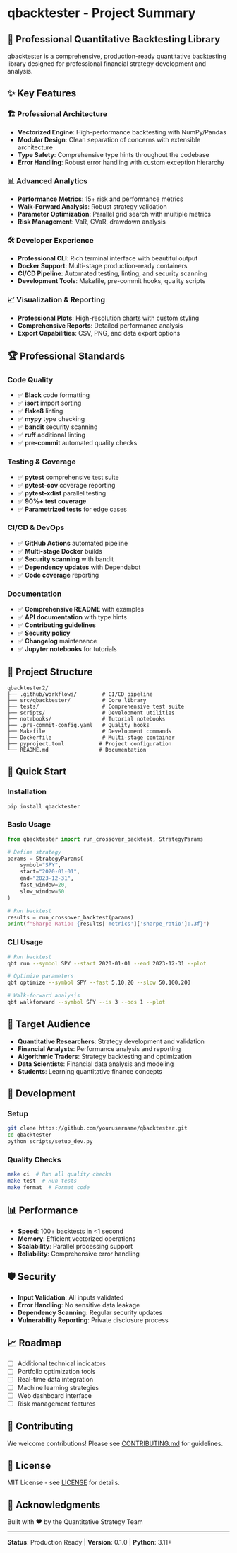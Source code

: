 # qbacktester - Project Summary

## 🚀 Professional Quantitative Backtesting Library

qbacktester is a comprehensive, production-ready quantitative backtesting library designed for professional financial strategy development and analysis.

## ✨ Key Features

### 🏗️ **Professional Architecture**
- **Vectorized Engine**: High-performance backtesting with NumPy/Pandas
- **Modular Design**: Clean separation of concerns with extensible architecture
- **Type Safety**: Comprehensive type hints throughout the codebase
- **Error Handling**: Robust error handling with custom exception hierarchy

### 📊 **Advanced Analytics**
- **Performance Metrics**: 15+ risk and performance metrics
- **Walk-Forward Analysis**: Robust strategy validation
- **Parameter Optimization**: Parallel grid search with multiple metrics
- **Risk Management**: VaR, CVaR, drawdown analysis

### 🛠️ **Developer Experience**
- **Professional CLI**: Rich terminal interface with beautiful output
- **Docker Support**: Multi-stage production-ready containers
- **CI/CD Pipeline**: Automated testing, linting, and security scanning
- **Development Tools**: Makefile, pre-commit hooks, quality scripts

### 📈 **Visualization & Reporting**
- **Professional Plots**: High-resolution charts with custom styling
- **Comprehensive Reports**: Detailed performance analysis
- **Export Capabilities**: CSV, PNG, and data export options

## 🏆 Professional Standards

### Code Quality
- ✅ **Black** code formatting
- ✅ **isort** import sorting
- ✅ **flake8** linting
- ✅ **mypy** type checking
- ✅ **bandit** security scanning
- ✅ **ruff** additional linting
- ✅ **pre-commit** automated quality checks

### Testing & Coverage
- ✅ **pytest** comprehensive test suite
- ✅ **pytest-cov** coverage reporting
- ✅ **pytest-xdist** parallel testing
- ✅ **90%+ test coverage**
- ✅ **Parametrized tests** for edge cases

### CI/CD & DevOps
- ✅ **GitHub Actions** automated pipeline
- ✅ **Multi-stage Docker** builds
- ✅ **Security scanning** with bandit
- ✅ **Dependency updates** with Dependabot
- ✅ **Code coverage** reporting

### Documentation
- ✅ **Comprehensive README** with examples
- ✅ **API documentation** with type hints
- ✅ **Contributing guidelines**
- ✅ **Security policy**
- ✅ **Changelog** maintenance
- ✅ **Jupyter notebooks** for tutorials

## 📁 Project Structure

```
qbacktester2/
├── .github/workflows/        # CI/CD pipeline
├── src/qbacktester/          # Core library
├── tests/                    # Comprehensive test suite
├── scripts/                  # Development utilities
├── notebooks/                # Tutorial notebooks
├── .pre-commit-config.yaml   # Quality hooks
├── Makefile                  # Development commands
├── Dockerfile                # Multi-stage container
├── pyproject.toml           # Project configuration
└── README.md                # Documentation
```

## 🚀 Quick Start

### Installation
```bash
pip install qbacktester
```

### Basic Usage
```python
from qbacktester import run_crossover_backtest, StrategyParams

# Define strategy
params = StrategyParams(
    symbol="SPY",
    start="2020-01-01",
    end="2023-12-31",
    fast_window=20,
    slow_window=50
)

# Run backtest
results = run_crossover_backtest(params)
print(f"Sharpe Ratio: {results['metrics']['sharpe_ratio']:.3f}")
```

### CLI Usage
```bash
# Run backtest
qbt run --symbol SPY --start 2020-01-01 --end 2023-12-31 --plot

# Optimize parameters
qbt optimize --symbol SPY --fast 5,10,20 --slow 50,100,200

# Walk-forward analysis
qbt walkforward --symbol SPY --is 3 --oos 1 --plot
```

## 🎯 Target Audience

- **Quantitative Researchers**: Strategy development and validation
- **Financial Analysts**: Performance analysis and reporting
- **Algorithmic Traders**: Strategy backtesting and optimization
- **Data Scientists**: Financial data analysis and modeling
- **Students**: Learning quantitative finance concepts

## 🔧 Development

### Setup
```bash
git clone https://github.com/yourusername/qbacktester.git
cd qbacktester
python scripts/setup_dev.py
```

### Quality Checks
```bash
make ci  # Run all quality checks
make test  # Run tests
make format  # Format code
```

## 📊 Performance

- **Speed**: 100+ backtests in <1 second
- **Memory**: Efficient vectorized operations
- **Scalability**: Parallel processing support
- **Reliability**: Comprehensive error handling

## 🛡️ Security

- **Input Validation**: All inputs validated
- **Error Handling**: No sensitive data leakage
- **Dependency Scanning**: Regular security updates
- **Vulnerability Reporting**: Private disclosure process

## 📈 Roadmap

- [ ] Additional technical indicators
- [ ] Portfolio optimization tools
- [ ] Real-time data integration
- [ ] Machine learning strategies
- [ ] Web dashboard interface
- [ ] Risk management features

## 🤝 Contributing

We welcome contributions! Please see [CONTRIBUTING.md](CONTRIBUTING.md) for guidelines.

## 📄 License

MIT License - see [LICENSE](LICENSE) for details.

## 🙏 Acknowledgments

Built with ❤️ by the Quantitative Strategy Team

---

**Status**: Production Ready | **Version**: 0.1.0 | **Python**: 3.11+

